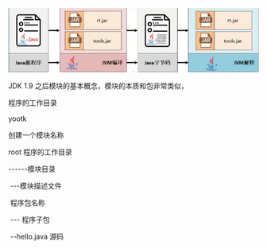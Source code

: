 ![image-20211210084918311](images/image-20211210084918311.png)

JDK 1.9 之后模块的基本概念，模块的本质和包非常类似，

程序的工作目录

yootk

创建一个模块名称

root 程序的工作目录

------模块目录

​		---模块描述文件

​		程序包名称

​		--- 程序子包

​			  --hello.java 源码